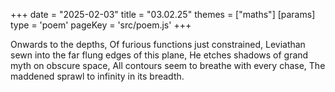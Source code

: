 +++
date = "2025-02-03"
title = "03.02.25"
themes = ["maths"]
[params]
  type = 'poem'
  pageKey = 'src/poem.js'
+++

Onwards to the depths,
Of furious functions just constrained,
Leviathan sewn into the far flung edges of this plane,
He etches shadows of grand myth on obscure space,
All contours seem to breathe with every chase,
The maddened sprawl to infinity in its breadth.

